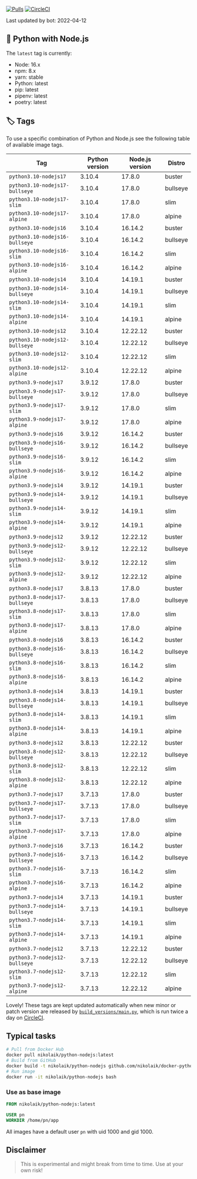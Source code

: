 [![Pulls](https://img.shields.io/docker/pulls/nikolaik/python-nodejs.svg?style=flat-square)](https://hub.docker.com/r/nikolaik/python-nodejs/)
[![CircleCI](https://img.shields.io/circleci/project/github/nikolaik/docker-python-nodejs.svg?style=flat-square)](https://circleci.com/gh/nikolaik/docker-python-nodejs)

Last updated by bot: 2022-04-12

## 🐳 Python with Node.js 
The `latest` tag is currently:

- Node: 16.x
- npm: 8.x
- yarn: stable
- Python: latest
- pip: latest
- pipenv: latest
- poetry: latest

## 🏷 Tags
To use a specific combination of Python and Node.js see the following table of available image tags.

Tag | Python version | Node.js version | Distro
--- | --- | --- | ---
`python3.10-nodejs17` | 3.10.4 | 17.8.0 | buster
`python3.10-nodejs17-bullseye` | 3.10.4 | 17.8.0 | bullseye
`python3.10-nodejs17-slim` | 3.10.4 | 17.8.0 | slim
`python3.10-nodejs17-alpine` | 3.10.4 | 17.8.0 | alpine
`python3.10-nodejs16` | 3.10.4 | 16.14.2 | buster
`python3.10-nodejs16-bullseye` | 3.10.4 | 16.14.2 | bullseye
`python3.10-nodejs16-slim` | 3.10.4 | 16.14.2 | slim
`python3.10-nodejs16-alpine` | 3.10.4 | 16.14.2 | alpine
`python3.10-nodejs14` | 3.10.4 | 14.19.1 | buster
`python3.10-nodejs14-bullseye` | 3.10.4 | 14.19.1 | bullseye
`python3.10-nodejs14-slim` | 3.10.4 | 14.19.1 | slim
`python3.10-nodejs14-alpine` | 3.10.4 | 14.19.1 | alpine
`python3.10-nodejs12` | 3.10.4 | 12.22.12 | buster
`python3.10-nodejs12-bullseye` | 3.10.4 | 12.22.12 | bullseye
`python3.10-nodejs12-slim` | 3.10.4 | 12.22.12 | slim
`python3.10-nodejs12-alpine` | 3.10.4 | 12.22.12 | alpine
`python3.9-nodejs17` | 3.9.12 | 17.8.0 | buster
`python3.9-nodejs17-bullseye` | 3.9.12 | 17.8.0 | bullseye
`python3.9-nodejs17-slim` | 3.9.12 | 17.8.0 | slim
`python3.9-nodejs17-alpine` | 3.9.12 | 17.8.0 | alpine
`python3.9-nodejs16` | 3.9.12 | 16.14.2 | buster
`python3.9-nodejs16-bullseye` | 3.9.12 | 16.14.2 | bullseye
`python3.9-nodejs16-slim` | 3.9.12 | 16.14.2 | slim
`python3.9-nodejs16-alpine` | 3.9.12 | 16.14.2 | alpine
`python3.9-nodejs14` | 3.9.12 | 14.19.1 | buster
`python3.9-nodejs14-bullseye` | 3.9.12 | 14.19.1 | bullseye
`python3.9-nodejs14-slim` | 3.9.12 | 14.19.1 | slim
`python3.9-nodejs14-alpine` | 3.9.12 | 14.19.1 | alpine
`python3.9-nodejs12` | 3.9.12 | 12.22.12 | buster
`python3.9-nodejs12-bullseye` | 3.9.12 | 12.22.12 | bullseye
`python3.9-nodejs12-slim` | 3.9.12 | 12.22.12 | slim
`python3.9-nodejs12-alpine` | 3.9.12 | 12.22.12 | alpine
`python3.8-nodejs17` | 3.8.13 | 17.8.0 | buster
`python3.8-nodejs17-bullseye` | 3.8.13 | 17.8.0 | bullseye
`python3.8-nodejs17-slim` | 3.8.13 | 17.8.0 | slim
`python3.8-nodejs17-alpine` | 3.8.13 | 17.8.0 | alpine
`python3.8-nodejs16` | 3.8.13 | 16.14.2 | buster
`python3.8-nodejs16-bullseye` | 3.8.13 | 16.14.2 | bullseye
`python3.8-nodejs16-slim` | 3.8.13 | 16.14.2 | slim
`python3.8-nodejs16-alpine` | 3.8.13 | 16.14.2 | alpine
`python3.8-nodejs14` | 3.8.13 | 14.19.1 | buster
`python3.8-nodejs14-bullseye` | 3.8.13 | 14.19.1 | bullseye
`python3.8-nodejs14-slim` | 3.8.13 | 14.19.1 | slim
`python3.8-nodejs14-alpine` | 3.8.13 | 14.19.1 | alpine
`python3.8-nodejs12` | 3.8.13 | 12.22.12 | buster
`python3.8-nodejs12-bullseye` | 3.8.13 | 12.22.12 | bullseye
`python3.8-nodejs12-slim` | 3.8.13 | 12.22.12 | slim
`python3.8-nodejs12-alpine` | 3.8.13 | 12.22.12 | alpine
`python3.7-nodejs17` | 3.7.13 | 17.8.0 | buster
`python3.7-nodejs17-bullseye` | 3.7.13 | 17.8.0 | bullseye
`python3.7-nodejs17-slim` | 3.7.13 | 17.8.0 | slim
`python3.7-nodejs17-alpine` | 3.7.13 | 17.8.0 | alpine
`python3.7-nodejs16` | 3.7.13 | 16.14.2 | buster
`python3.7-nodejs16-bullseye` | 3.7.13 | 16.14.2 | bullseye
`python3.7-nodejs16-slim` | 3.7.13 | 16.14.2 | slim
`python3.7-nodejs16-alpine` | 3.7.13 | 16.14.2 | alpine
`python3.7-nodejs14` | 3.7.13 | 14.19.1 | buster
`python3.7-nodejs14-bullseye` | 3.7.13 | 14.19.1 | bullseye
`python3.7-nodejs14-slim` | 3.7.13 | 14.19.1 | slim
`python3.7-nodejs14-alpine` | 3.7.13 | 14.19.1 | alpine
`python3.7-nodejs12` | 3.7.13 | 12.22.12 | buster
`python3.7-nodejs12-bullseye` | 3.7.13 | 12.22.12 | bullseye
`python3.7-nodejs12-slim` | 3.7.13 | 12.22.12 | slim
`python3.7-nodejs12-alpine` | 3.7.13 | 12.22.12 | alpine

Lovely! These tags are kept updated automatically when new minor or patch version are released by [`build_versions/main.py`](./build_versions/main.py), which is run twice a day on [CircleCI](https://circleci.com/gh/nikolaik/docker-python-nodejs).

## Typical tasks
```bash
# Pull from Docker Hub
docker pull nikolaik/python-nodejs:latest
# Build from GitHub
docker build -t nikolaik/python-nodejs github.com/nikolaik/docker-python-nodejs
# Run image
docker run -it nikolaik/python-nodejs bash
```

### Use as base image
```Dockerfile
FROM nikolaik/python-nodejs:latest

USER pn
WORKDIR /home/pn/app
```

All images have a default user `pn` with uid 1000 and gid 1000.

## Disclaimer
> This is experimental and might break from time to time. Use at your own risk!

